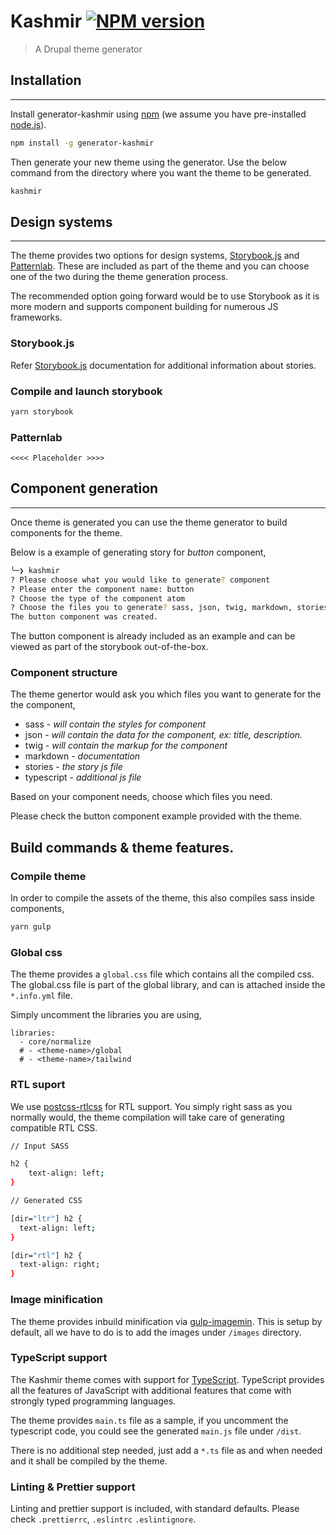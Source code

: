 # Kashmir [![NPM version][npm-image]][npm-url]
> A Drupal theme generator

## Installation
---

Install generator-kashmir using [npm](https://www.npmjs.com/) (we assume you have pre-installed [node.js](https://nodejs.org/)).


```bash
npm install -g generator-kashmir
```

Then generate your new theme using the generator. Use the below command from the directory where you want the theme to be generated.

```bash
kashmir
```

[npm-image]: https://badge.fury.io/js/generator-kashmir.svg
[npm-url]: https://npmjs.org/package/generator-kashmir

## Design systems
---

The theme provides two options for design systems, [Storybook.js](https://storybook.js.org/) and [Patternlab](https://patternlab.io/). These are included as part of the theme and you can choose one of the two during the theme generation process.

The recommended option going forward would be to use Storybook as it is more modern and supports component building for numerous JS frameworks.

### Storybook.js

Refer [Storybook.js](https://storybook.js.org/) documentation for additional information about stories.


### Compile and launch storybook

```bash
yarn storybook
```

### Patternlab

```<<<< Placeholder >>>>```

## Component generation
---

Once theme is generated you can use the theme generator to build components for the theme.

Below is a example of generating story for *button* component,

```bash
╰─❯ kashmir
? Please choose what you would like to generate? component
? Please enter the component name: button
? Choose the type of the component atom
? Choose the files you to generate? sass, json, twig, markdown, stories
The button component was created.
```
The button component is already included as an example and can be viewed as part of the storybook out-of-the-box.

### Component structure

The theme genertor would ask you which files you want to generate for the the component,
- sass - *will contain the styles for component*
- json - *will contain the data for the component, ex: title, description.*
- twig - *will contain the markup for the component*
- markdown - *documentation*
- stories - *the story js file*
- typescript - *additional js file*

Based on your component needs, choose which files you need. 

Please check the button component example provided with the theme.

## Build commands & theme features.

### Compile theme

In order to compile the assets of the theme, this also compiles sass inside components,

```bash
yarn gulp
```

### Global css

The theme provides a `global.css` file which contains all the compiled css. The global.css file is part of the global library, and can is attached inside the `*.info.yml` file.

Simply uncomment the libraries you are using,

```
libraries:
  - core/normalize
  # - <theme-name>/global
  # - <theme-name>/tailwind
```

### RTL suport

We use [postcss-rtlcss](https://www.npmjs.com/package/postcss-rtlcss) for RTL support. You simply right sass as you normally would, the theme compilation will take care of generating compatible RTL CSS.

```bash
// Input SASS

h2 {
    text-align: left;
}

// Generated CSS

[dir="ltr"] h2 {
  text-align: left;
}

[dir="rtl"] h2 {
  text-align: right;
}
```

### Image minification

The theme provides inbuild minification via [gulp-imagemin](https://www.npmjs.com/package/gulp-imagemin). This is setup by default, all we have to do is to add the images under `/images` directory.

### TypeScript support

The Kashmir theme comes with support for [TypeScript](https://www.typescriptlang.org/). TypeScript provides all the features of JavaScript with additional features that come with strongly typed programming languages.

The theme provides `main.ts` file as a sample, if you uncomment the typescript code, you could see the generated `main.js` file under `/dist`.

There is no additional step needed, just add a `*.ts` file as and when needed and it shall be compiled by the theme.

### Linting & Prettier support

Linting and prettier support is included, with standard defaults. Please check `.prettierrc`, `.eslintrc` `.eslintignore`.